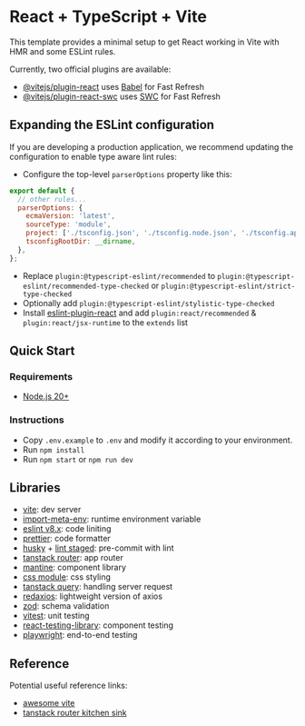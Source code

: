 # React + TypeScript + Vite

This template provides a minimal setup to get React working in Vite with HMR and some ESLint rules.

Currently, two official plugins are available:

- [@vitejs/plugin-react](https://github.com/vitejs/vite-plugin-react/blob/main/packages/plugin-react/README.md) uses [Babel](https://babeljs.io/) for Fast Refresh
- [@vitejs/plugin-react-swc](https://github.com/vitejs/vite-plugin-react-swc) uses [SWC](https://swc.rs/) for Fast Refresh

## Expanding the ESLint configuration

If you are developing a production application, we recommend updating the configuration to enable type aware lint rules:

- Configure the top-level `parserOptions` property like this:

```js
export default {
  // other rules...
  parserOptions: {
    ecmaVersion: 'latest',
    sourceType: 'module',
    project: ['./tsconfig.json', './tsconfig.node.json', './tsconfig.app.json'],
    tsconfigRootDir: __dirname,
  },
};
```

- Replace `plugin:@typescript-eslint/recommended` to `plugin:@typescript-eslint/recommended-type-checked` or `plugin:@typescript-eslint/strict-type-checked`
- Optionally add `plugin:@typescript-eslint/stylistic-type-checked`
- Install [eslint-plugin-react](https://github.com/jsx-eslint/eslint-plugin-react) and add `plugin:react/recommended` & `plugin:react/jsx-runtime` to the `extends` list

## Quick Start

### Requirements

- [Node.js 20+](https://nodejs.org/en)

### Instructions

- Copy `.env.example` to `.env` and modify it according to your environment.
- Run `npm install`
- Run `npm start` or `npm run dev`

## Libraries

- [vite](https://github.com/vitejs/vite): dev server
- [import-meta-env](https://github.com/runtime-env/import-meta-env): runtime environment variable
- [eslint v8.x](https://github.com/eslint/eslint): code liniting
- [prettier](https://github.com/prettier/prettier): code formatter
- [husky](https://github.com/typicode/husky) + [lint staged](https://github.com/lint-staged/lint-staged): pre-commit with lint
- [tanstack router](https://github.com/TanStack/router): app router
- [mantine](https://github.com/mantinedev/mantine): component library
- [css module](https://github.com/css-modules/css-modules): css styling
- [tanstack query](https://github.com/TanStack/query): handling server request
- [redaxios](https://github.com/developit/redaxios): lightweight version of axios
- [zod](https://github.com/colinhacks/zod): schema validation
- [vitest](https://github.com/vitest-dev/vitest): unit testing
- [react-testing-library](https://github.com/testing-library/react-testing-library): component testing
- [playwright](https://github.com/microsoft/playwright): end-to-end testing

## Reference

Potential useful reference links:

- [awesome vite](https://github.com/vitejs/awesome-vite)
- [tanstack router kitchen sink](https://tanstack.com/router/latest/docs/framework/react/examples/kitchen-sink-react-query-file-based)
